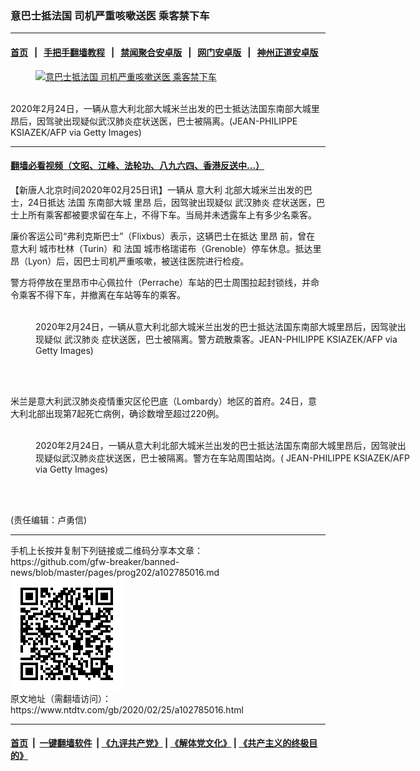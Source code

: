 ### 意巴士抵法国 司机严重咳嗽送医 乘客禁下车
------------------------

#### [首页](https://github.com/gfw-breaker/banned-news/blob/master/README.md) &nbsp;&nbsp;|&nbsp;&nbsp; [手把手翻墙教程](https://github.com/gfw-breaker/guides/wiki) &nbsp;&nbsp;|&nbsp;&nbsp; [禁闻聚合安卓版](https://github.com/gfw-breaker/bn-android) &nbsp;&nbsp;|&nbsp;&nbsp; [网门安卓版](https://github.com/oGate2/oGate) &nbsp;&nbsp;|&nbsp;&nbsp; [神州正道安卓版](https://github.com/SzzdOgate/update) 



<div><div class="featured_image">
 <a href="https://i.ntdtv.com/assets/uploads/2020/02/GettyImages-1202976713.jpg" target="_blank">
  <figure>
   <img alt="意巴士抵法国 司机严重咳嗽送医 乘客禁下车" src="https://i.ntdtv.com/assets/uploads/2020/02/GettyImages-1202976713-800x450.jpg"/>
  </figure><br/>
 </a>
 <span class="caption">
  2020年2月24日，一辆从意大利北部大城米兰出发的巴士抵达法国东南部大城里昂后，因驾驶出现疑似武汉肺炎症状送医，巴士被隔离。(JEAN-PHILIPPE KSIAZEK/AFP via Getty Images)
 </span>
</div>
</div><hr/>

#### [翻墙必看视频（文昭、江峰、法轮功、八九六四、香港反送中...）](https://github.com/gfw-breaker/banned-news/blob/master/pages/link3.md)

<div><div class="post_content" itemprop="articleBody">
 <p>
  【新唐人北京时间2020年02月25日讯】一辆从
  <ok href="https://www.ntdtv.com/gb/意大利.htm">
   意大利
  </ok>
  北部大城米兰出发的巴士，24日抵达
  <ok href="https://www.ntdtv.com/gb/法国.htm">
   法国
  </ok>
  东南部大城
  <ok href="https://www.ntdtv.com/gb/里昂.htm">
   里昂
  </ok>
  后，因驾驶出现疑似
  <ok href="https://www.ntdtv.com/gb/武汉肺炎.htm">
   武汉肺炎
  </ok>
  症状送医，巴士上所有乘客都被要求留在车上，不得下车。当局并未透露车上有多少名乘客。
 </p>
 <p>
  廉价客运公司“弗利克斯巴士”（Flixbus）表示，这辆巴士在抵达
  <ok href="https://www.ntdtv.com/gb/里昂.htm">
   里昂
  </ok>
  前，曾在
  <ok href="https://www.ntdtv.com/gb/意大利.htm">
   意大利
  </ok>
  城市杜林（Turin）和
  <ok href="https://www.ntdtv.com/gb/法国.htm">
   法国
  </ok>
  城市格瑞诺布（Grenoble）停车休息。抵达里昂（Lyon）后，因巴士司机严重咳嗽，被送往医院进行检疫。
 </p>
 <p>
  警方将停放在里昂市中心佩拉什（Perrache）车站的巴士周围拉起封锁线，并命令乘客不得下车，并撤离在车站等车的乘客。
 </p>
 <figure class="wp-caption alignnone" id="attachment_102785026" style="width: 600px">
  <img alt="" class="size-medium wp-image-102785026" src="https://i.ntdtv.com/assets/uploads/2020/02/GettyImages-1202976882-600x400.jpg">
   <br/><figcaption class="wp-caption-text">
    2020年2月24日，一辆从意大利北部大城米兰出发的巴士抵达法国东南部大城里昂后，因驾驶出现疑似
    <ok href="https://www.ntdtv.com/gb/武汉肺炎.htm">
     武汉肺炎
    </ok>
    症状送医，巴士被隔离。警方疏散乘客。JEAN-PHILIPPE KSIAZEK/AFP via Getty Images)
   </figcaption><br/>
  </img>
 </figure><br/>
 <p>
  米兰是意大利武汉肺炎疫情重灾区伦巴底（Lombardy）地区的首府。24日，意大利北部出现第7起死亡病例，确诊数增至超过220例。
 </p>
 <figure class="wp-caption alignnone" id="attachment_102785023" style="width: 600px">
  <img alt="" class="size-medium wp-image-102785023" src="https://i.ntdtv.com/assets/uploads/2020/02/GettyImages-1202973165-600x400.jpg">
   <br/><figcaption class="wp-caption-text">
    2020年2月24日，一辆从意大利北部大城米兰出发的巴士抵达法国东南部大城里昂后，因驾驶出现疑似武汉肺炎症状送医，巴士被隔离。警方在车站周围站岗。( JEAN-PHILIPPE KSIAZEK/AFP via Getty Images)
   </figcaption><br/>
  </img>
 </figure><br/>
 <div class="video_fit_container">
 </div>
 <p>
  (责任编辑：卢勇信)
 </p>
 <div class="single_ad">
 </div>
</div>
</div>
<hr/>
手机上长按并复制下列链接或二维码分享本文章：<br/>
https://github.com/gfw-breaker/banned-news/blob/master/pages/prog202/a102785016.md <br/>
<a href='https://github.com/gfw-breaker/banned-news/blob/master/pages/prog202/a102785016.md'><img src='https://github.com/gfw-breaker/banned-news/blob/master/pages/prog202/a102785016.md.png'/></a> <br/>
原文地址（需翻墙访问）：https://www.ntdtv.com/gb/2020/02/25/a102785016.html


------------------------
#### [首页](https://github.com/gfw-breaker/banned-news/blob/master/README.md) &nbsp;|&nbsp; [一键翻墙软件](https://github.com/gfw-breaker/nogfw/blob/master/README.md) &nbsp;| [《九评共产党》](https://github.com/gfw-breaker/9ping.md/blob/master/README.md#九评之一评共产党是什么) | [《解体党文化》](https://github.com/gfw-breaker/jtdwh.md/blob/master/README.md) | [《共产主义的终极目的》](https://github.com/gfw-breaker/gczydzjmd.md/blob/master/README.md)


<img src='http://gfw-breaker.win/banned-news/pages/prog202/a102785016.md' width='0px' height='0px'/>